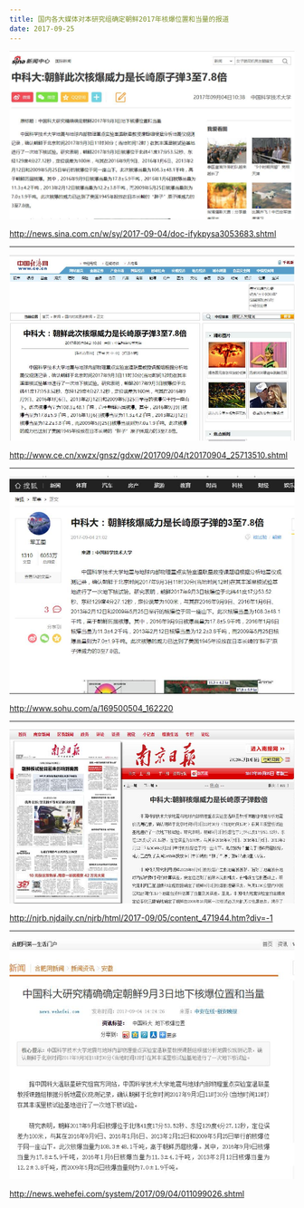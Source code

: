 ```yaml
---
title: 国内各大媒体对本研究组确定朝鲜2017年核爆位置和当量的报道
date: 2017-09-25
---
```


![](NKNT2017-1.png)

http://news.sina.com.cn/w/sy/2017-09-04/doc-ifykpysa3053683.shtml

---

![](NKNT2017-2.png)

http://www.ce.cn/xwzx/gnsz/gdxw/201709/04/t20170904_25713510.shtml

---

![](NKNT2017-3.png)

http://www.sohu.com/a/169500504_162220

---

![](NKNT2017-4.png)

http://njrb.njdaily.cn/njrb/html/2017-09/05/content_471944.htm?div=-1

---

![](NKNT2017-5.png)

http://news.wehefei.com/system/2017/09/04/011099026.shtml
